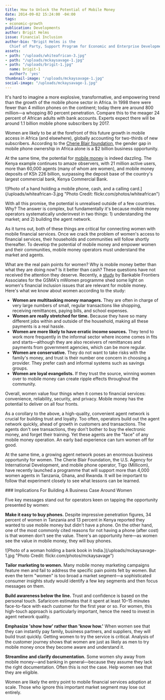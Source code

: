 ```yaml
---
title: How to Unlock the Potential of Mobile Money
date: 2014-09-02 15:24:00 -04:00
tags:
- economic-growth
publication: Developments
author: Brigit Helms
issue: Financial Inclusion
author-bio: "Brigit Helms is the
  Chief of Party, Support Program for Economic and Enterprise Development (SPEED)."
assets:
- path: "/uploads/whiteafrican-3.jpg"
- path: "/uploads/mckaysavage-1.jpg"
- path: "/uploads/brigit-1.jpg"
  name: brigit-1
  author?: 'yes'
thumbnail-image: "/uploads/mckaysavage-1.jpg"
social-image: "/uploads/mckaysavage-1.jpg"
---
```


<p>It's hard to imagine a more explosive, transformative, and empowering trend than the growth of the mobile phone sector in Africa. In 1998 there were fewer than 4 million phones on the continent; today there are around 800 million—a whopping 80 percent penetration. Compare this to the meager 24 percent of African adults with bank accounts. Experts expect there will be around 1.1 billion mobile phone subscribers by 2017. </p>



<p>Women are likely to be at the forefront of this future growth in mobile access in Africa (and elsewhere), globally accounting for two-thirds of new subscribers. According to the <a href="http://www.cherieblairfoundation.org/women-and-mobile-a-global-opportunity/">Cherie Blair foundation</a>, the gender gap in mobile phone ownership in Africa alone is a $2 billion business opportunity.</p>
  <p>At the same time, the potential for <a href="http://dai.tc/13YHMQh">mobile money</a> is indeed dazzling. The Kenya example continues to amaze observers, with 21 million active users, more than 60,000 agents (many of whom are women), and mobile money deposits of KSh 226 billion, surpassing the deposit base of the country's largest commercial bank, Kenya Commercial Bank.</p>
  ![Photo of a hand holding a mobile phone, cash, and a calling card.](/uploads/whiteafrican-3.jpg "Photo Credit: flickr.com/photos/whiteafrican") 
  <p>With all this promise, the potential is unrealised outside of a few countries. Why? The answer is complex, but fundamentally it's because mobile money operators systematically underinvest in two things: 1) understanding the market; and 2) building the agent network.</p>
  <p>As it turns out, both of these things are critical for connecting women with mobile financial services. Once we crack the problem of women's access to financial services, their households and communities will follow shortly thereafter. To develop the potential of mobile money and empower women and their communities, mobile money operators must understand the market and agents.</p><p>What are the real pain points for women? Why is mobile money better than what they are doing now? Is it better than cash? These questions have not received the attention they deserve. Recently, a <a href="http://www.gsma.com/mobilefordevelopment/unlocking-the-potential">study</a> by Bankable Frontiers Associates for the GSMA's mWomen programme shed some light on women's financial inclusion issues that are relevant for mobile money. Here's what we know about women according to the study:</p>
  <ul>
    <li><strong> Women are multitasking money managers.</strong> They are often in charge of very large numbers of small, regular transactions like shopping, receiving remittances, paying bills, and school expenses.</li><li><strong>Women are really stretched for time.</strong> Because they have so many different jobs within and outside of the household, making all these payments is a real hassle.</li>
    <li><strong>Women are more likely to have erratic income sources.</strong> They tend to work more frequently in the informal sector where income comes in fits and starts—although they are also receivers of remittances and payments from government agencies, which can be more regular.</li>
    <li><strong>Women are conservative.</strong> They do not want to take risks with the family's money, and trust is their number one concern in choosing a provider. They prefer cash and informal systems such as savings groups.</li>
    <li><strong>Women are loyal evangelists.</strong> If they trust the source, winning women over to mobile money can create ripple effects throughout the community.</li>
  </ul>
  <p>Overall, women value four things when it comes to financial services: convenience, reliability, security, and privacy. Mobile money has the potential to deliver on all four fronts.</p>
  <p>As a corollary to the above, a high-quality, convenient agent network is crucial for building trust and loyalty. Too often, operators build out the agent network quickly, ahead of growth in customers and transactions. The agents don't see transactions, they don't bother to buy the electronic money, and forget their training. Yet these agents are the "face" of any mobile money operation. An early bad experience can turn women off for good.</p>
  <p>At the same time, a growing agent network poses an enormous business opportunity for women. The Cherie Blair Foundation, the U.S. Agency for International Development, and mobile phone operator, Tigo (Millicom), have recently launched a programme that will support more than 4,000 women agents in Tanzania, Ghana, and Rwanda. It will be important to follow that experiment closely to see what lessons can be learned.</p>
### Implications For Building A Business Case Around Women
  <p>Five key messages stand out for operators keen on tapping the opportunity presented by women:</p>
  <p><strong>Make it easy to buy phones.</strong> Despite impressive penetration figures, 34 percent of women in Tanzania and 13 percent in Kenya reported they wanted to use mobile money but didn't have a phone. On the other hand, one of the most commonly cited reasons for not having a phone (after cost) is that women don't see the value. There's an opportunity here—as women see the value in mobile money, they will buy phones.</p>
  ![Photo of a woman holding a bank book in India.](/uploads/mckaysavage-1.jpg "Photo Credit: flickr.com/photos/mckaysavage") 
  <p><strong>Tailor marketing to women.</strong> Many mobile money marketing campaigns feature men and fail to address the specific pain points felt by women. But even the term "women" is too broad a market segment—a sophisticated consumer insights study would identify a few key segments and then focus messages on them.</p>
  <p><strong>Build awareness below the line.</strong> Trust and confidence is based on the personal touch. Safaricom estimates that it spent at least 10–15 minutes face-to-face with each customer for the first year or so. For women, this high-touch approach is particularly important, hence the need to invest in agent network quality.</p>
  <p><strong>Emphasize 'show how' rather than 'know how.'</strong> When women see that they can instantly pay family, business partners, and suppliers, they will build trust quickly. Getting women to try the service is critical. Analysis of the customer journey shows that women are just as likely as men to try mobile money once they become aware and understand it.</p>
<p><strong>Streamline and clarify documentation.</strong> Some women shy away from mobile money—and banking in general—because they assume they lack the right documentation. Often this is not the case. Help women see that they are eligible.</p>
  <p>Women are likely the entry point to mobile financial services adoption at scale.  Those who ignore this important market segment may lose out entirely.</p>
